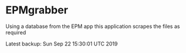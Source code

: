 # EPMgrabber
Using a database from the EPM app this application scrapes the files as required


Latest backup: Sun Sep 22 15:30:01 UTC 2019

